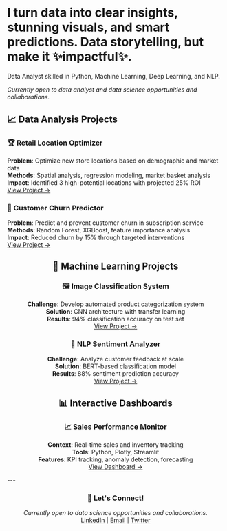 <!-- Fake heading to prevent duplication -->
<div align = "left">
  
# I turn data into clear insights, stunning visuals, and smart predictions. Data storytelling, but make it ✨impactful✨.

<p>Data Analyst skilled in Python, Machine Learning, Deep Learning, and NLP.</p>

*Currently open to data analyst and data science opportunities and collaborations.*

</div>

## 📈 Data Analysis Projects

### 🏆 Retail Location Optimizer
**Problem**: Optimize new store locations based on demographic and market data  
**Methods**: Spatial analysis, regression modeling, market basket analysis  
**Impact**: Identified 3 high-potential locations with projected 25% ROI  
[View Project →](link)

### 🎯 Customer Churn Predictor
**Problem**: Predict and prevent customer churn in subscription service  
**Methods**: Random Forest, XGBoost, feature importance analysis  
**Impact**: Reduced churn by 15% through targeted interventions  
[View Project →](link)

</div>
<div align="center">

## 🤖 Machine Learning Projects

### 🖼️ Image Classification System
**Challenge**: Develop automated product categorization system  
**Solution**: CNN architecture with transfer learning  
**Results**: 94% classification accuracy on test set  
[View Project →](link)

### 📝 NLP Sentiment Analyzer
**Challenge**: Analyze customer feedback at scale  
**Solution**: BERT-based classification model  
**Results**: 88% sentiment prediction accuracy  
[View Project →](link)

</div>
<div align="center">

## 📊 Interactive Dashboards



### 📈 Sales Performance Monitor
**Context**: Real-time sales and inventory tracking  
**Tools**: Python, Plotly, Streamlit  
**Features**: KPI tracking, anomaly detection, forecasting  
[View Dashboard →](link)
</div>
---

<div align="center">

### 🤝 Let's Connect!
*Currently open to data science opportunities and collaborations.*  
[LinkedIn](your-linkedin) | [Email](mailto:your-email) | [Twitter](your-twitter)

</div>
